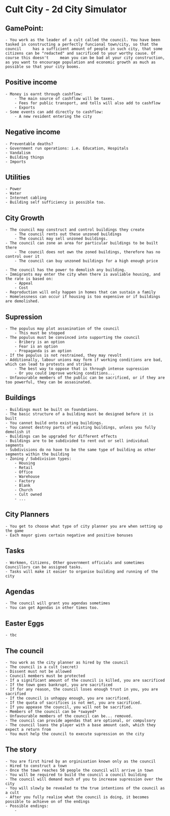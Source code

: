 # Cult City - 2d City Simulator
## GamePoint:
    - You work as the leader of a cult called the council. You have been tasked in constructing a perfectly funcional town/city, so that the council     has a sufficient amount of people in such city, that some citizens can be "redacted" and sacrificed to your worthy cause. Of course this doesn't     mean you can be bad at your city construction, as you want to encourage population and economic growth as much as possible so that your city booms.

## Positive income
    - Money is earnt through cashflow:
        - The main source of cashflow will be taxes.
        - Fees for public transport, and tolls will also add to cashflow
        - Exports
    - Some events can add directly to cashflow:
        - A new resident entering the city

## Negative income
    - Preventable deaths? 
    - Government run operations: i.e. Education, Hospitals
    - Vandalism
    - Building things
    - Imports

## Utilities
    - Power
    - Water
    - Internet cabling
    - Building self sufficiency is possible too.

## City Growth
    - The council may construct and control buildings they create
        - The council rents out these unzoned buildings
        - The council may sell unzoned buildings.
    - The council can zone an area for particular buildings to be built there
        - The council does not own the zoned buildings, therefore has no control over it
        - The council can buy unzoned buildings for a high enough price

    - The council has the power to demolish any building.
    - Immigrants may enter the city when there is avaliable housing, and the rate is based on:
        - Appeal
        - Cost
    - Reproduction will only happen in homes that can sustain a family
    - Homelessness can occur if housing is too expensive or if buildings are demolished.

## Supression
    - The populus may plot assasination of the council
        - This must be stopped
    - The populus must be convinced into supporting the council
        - Bribery is an option
        - Fear is an option
        - Propaganda is an option
    - If the populus is not restrained, they may revolt
    - Additionally, labour unions may form if working conditions are bad, which can lead to protests and strikes
        - The best way to oppose that is through intense supression 
        - Or you could improve working conditions...
    - Unfavourable members of the public can be sacrificed, or if they are too powerful, they can be assasinated.

## Buildings
    - Buildings must be built on foundations.
    - The basic structure of a building must be designed before it is built
    - You cannot build onto existing buildings.
    - You cannot destroy parts of existing buildings, unless you fully demolish it
    - Buildings can be upgraded for different effects
    - Buildings are to be subdivided to rent out or sell individual segments
    - Subdivisions do no have to be the same type of building as other segments within the building
    - Zoning / Subdivision types:
        - Housing
        - Retail
        - Office
        - Warehouse
        - Factory
        - Blank
        - Church
        - Cult owned
        - ...

## City Planners
    - You get to choose what type of city planner you are when setting up the game
    - Each mayor gives certain negative and positive bonuses

## Tasks
    - Workmen, Citizens, Other government officials and sometimes Councillors can be assigned tasks.
    - Tasks will make it easier to organise building and running of the city

## Agendas
    - The council will grant you agendas sometimes
    - You can get Agendas in other times too.

## Easter Eggs
    - tbc


## The council
    - You work as the city planner as hired by the council
    - The council is a cult (secret)
    - Dissent must not be allowed
    - Council members must be protected
    - If a significant amount of the council is killed, you are sacrificed
    - If the town goes bankrupt, you are sacrificed
    - If for any reason, the council loses enough trust in you, you are sacrified
    - If the council is unhappy enough, you are sacrificed.
    - If the quota of sacrifices is not met, you are sacrificed.
    - If you appease the council, you will not be sacrified.
    - Members of the council can be *swayed*
    - Unfavourable members of the council can be... removed.
    - The council can provide agendas that are optional, or compulsory
    - The council loans the player with a base amount cash, which they expect a return from
    - You must help the council to execute supression on the city

## The story
    - You are first hired by an orginisation known only as the council
    - Hired to construct a town
    - Once the town reaches 50 people the council will arrive in town
    - You will be required to build the council a council building
    - The council will demand much of you to increase supression over the city
    - You will slowly be revealed to the true intentions of the council as a cult
    - After you fully realise what the council is doing, it becomes possible to achieve on of the endings
    - Possible endings:
        - 